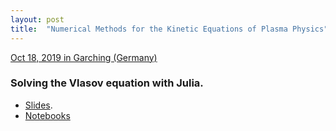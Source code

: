 ```yaml
---
layout: post
title:  "Numerical Methods for the Kinetic Equations of Plasma Physics"
---
```


[Oct 18, 2019 in Garching (Germany)](https://www.ipp.mpg.de/NumKin2019)

### Solving the Vlasov equation with Julia. 

- [Slides](/Numkin2019/index.html). 
- [Notebooks](https://github.com/juliavlasov/Numkin2019)
